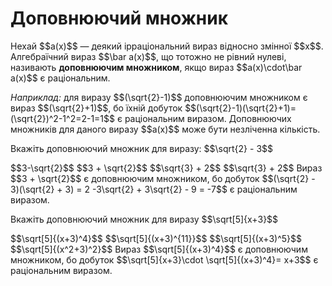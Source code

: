 # Доповнюючий множник

<p>Нехай $$a(x)$$ — деякий ірраціональний вираз відносно змінної $$x$$.  Алгебраїчний вираз $$\bar a(x)$$, що тотожно не рівний нулеві, називають <b>доповнюючим множником</b>, якщо вираз $$a(x)\cdot\bar a(x)$$ є раціональним.</p>
<div class="space"></div>
<p><i>Наприклад:</i> для виразу $$(\sqrt{2}-1)$$ доповнюючим множником є вираз $$(\sqrt{2}+1)$$, бо їхній добуток $$(\sqrt{2}-1)(\sqrt{2}+1)=(\sqrt{2})^2-1^2=2-1=1$$ є раціональним виразом. Доповнюючих множників для даного виразу $$a(x)$$ може бути незліченна кількість.</p>

<div class="space"></div>

<quiz correctLabel="correct" incorrectLabel="incorrect" checkLabel="check">
    <question text="">
        <p>Вкажіть доповнюючий множник для виразу: $$\sqrt{2} - 3$$</p>
        <answer> $$3-\sqrt{2}$$</answer>
        <answer correct> $$3 + \sqrt{2}$$</answer>
        <answer> $$\sqrt{3} + 2$$</answer>
        <answer> $$\sqrt{3} + 2$$</answer>
        <explanation>
        Вираз $$3 + \sqrt{2}$$ є доповнюючим множником, бо добуток $$(\sqrt{2} - 3)(\sqrt{2} + 3) = 2 -3\sqrt{2} + 3\sqrt{2} - 9 = -7$$ є раціональним виразом.
        </explanation>
    </question>
    <question text="">
        <p>Вкажіть доповнюючий множник для виразу $$\sqrt[5]{x+3}$$</p>
        <answer correct> $$\sqrt[5]{(x+3)^4}$$</answer>
        <answer> $$\sqrt[5]{(x+3)^{11}}$$</answer>
        <answer> $$\sqrt[5]{(x+3)^5}$$</answer>
        <answer> $$\sqrt[5]{(x^2+3)^2}$$</answer>
        <explanation>
        Вираз $$\sqrt[5]{(x+3)^4}$$ є доповнюючим множником, бо добуток $$\sqrt[5]{x+3}\cdot \sqrt[5]{(x+3)^4}= x+3$$ є раціональним виразом.
        </explanation>
    </question>
</quiz>